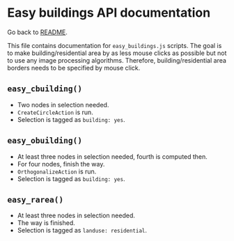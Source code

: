 # Easy buildings API documentation
Go back to [README](../../README.md).

This file contains documentation for `easy_buildings.js` scripts. The goal is
to make building/residential area by as less mouse clicks as possible but not
to use any image processing algorithms. Therefore, building/residential area
borders needs to be specified by mouse click.

## `easy_cbuilding()`
- Two nodes in selection needed.
- `CreateCircleAction` is run.
- Selection is tagged as `building: yes`.

## `easy_obuilding()`
- At least three nodes in selection needed, fourth is computed then.
- For four nodes, finish the way.
- `OrthogonalizeAction` is run.
- Selection is tagged as `building: yes`.

## `easy_rarea()`
- At least three nodes in selection needed.
- The way is finished.
- Selection is tagged as `landuse: residential`.
